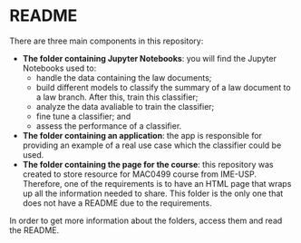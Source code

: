 # README

There are three main components in this repository:

- **The folder containing Jupyter Notebooks**: you will find the Jupyter Notebooks used to:
  - handle the data containing the law documents;
  - build different models to classify the summary of a law document to a law branch. After this, train this classifier;
  - analyze the data avaliable to train the classifier;
  - fine tune a classifier; and
  - assess the performance of a classifier.
- **The folder containing an application**: the app is responsible for providing an example of a real use case which the classifier could be used.
- **The folder containing the page for the course**: this repository was created to store resource for MAC0499 course from IME-USP. Therefore, one of the requirements is to have an HTML page that wraps up all the information needed to share. This folder is the only one that does not have a README due to the requirements.

In order to get more information about the folders, access them and read the README.
